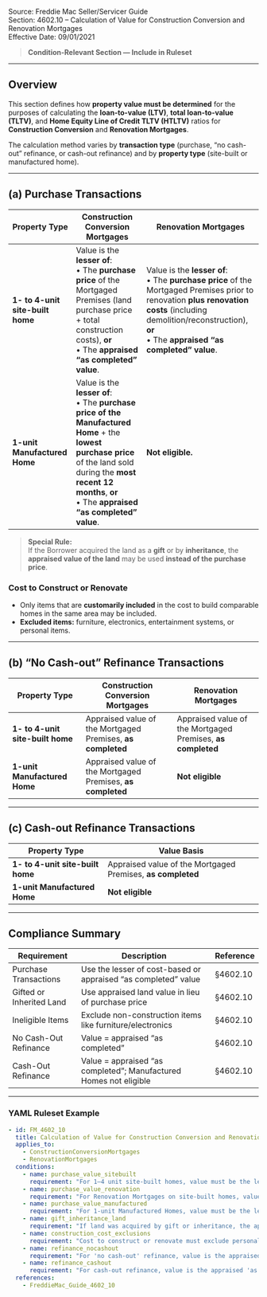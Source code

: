 Source: Freddie Mac Seller/Servicer Guide  
Section: 4602.10 – Calculation of Value for Construction Conversion and Renovation Mortgages  
Effective Date: 09/01/2021  

> **Condition-Relevant Section — Include in Ruleset**

---

## Overview  

This section defines how **property value must be determined** for the purposes of calculating the **loan-to-value (LTV)**, **total loan-to-value (TLTV)**, and **Home Equity Line of Credit TLTV (HTLTV)** ratios for **Construction Conversion** and **Renovation Mortgages**.  

The calculation method varies by **transaction type** (purchase, “no cash-out” refinance, or cash-out refinance) and by **property type** (site-built or manufactured home).  

---

## (a) Purchase Transactions  

| Property Type | Construction Conversion Mortgages | Renovation Mortgages |
|----------------|----------------------------------|----------------------|
| **1- to 4-unit site-built home** | Value is the **lesser of**:  <br>• The **purchase price** of the Mortgaged Premises (land purchase price + total construction costs), **or**  <br>• The **appraised “as completed” value**. | Value is the **lesser of**:  <br>• The **purchase price** of the Mortgaged Premises prior to renovation **plus renovation costs** (including demolition/reconstruction), **or**  <br>• The **appraised “as completed” value**. |
| **1-unit Manufactured Home** | Value is the **lesser of**:  <br>• The **purchase price of the Manufactured Home** + the **lowest purchase price** of the land sold during the **most recent 12 months**, **or**  <br>• The **appraised “as completed” value**. | **Not eligible.** |

> **Special Rule:**  
> If the Borrower acquired the land as a **gift** or by **inheritance**, the **appraised value of the land** may be used **instead of the purchase price**.  

### Cost to Construct or Renovate  
- Only items that are **customarily included** in the cost to build comparable homes in the same area may be included.  
- **Excluded items:** furniture, electronics, entertainment systems, or personal items.  

---

## (b) “No Cash-out” Refinance Transactions  

| Property Type | Construction Conversion Mortgages | Renovation Mortgages |
|----------------|----------------------------------|----------------------|
| **1- to 4-unit site-built home** | Appraised value of the Mortgaged Premises, **as completed** | Appraised value of the Mortgaged Premises, **as completed** |
| **1-unit Manufactured Home** | Appraised value of the Mortgaged Premises, **as completed** | **Not eligible** |

---

## (c) Cash-out Refinance Transactions  

| Property Type | Value Basis |
|----------------|-------------|
| **1- to 4-unit site-built home** | Appraised value of the Mortgaged Premises, **as completed** |
| **1-unit Manufactured Home** | **Not eligible** |

---

## Compliance Summary  

| Requirement | Description | Reference |
|--------------|-------------|------------|
| Purchase Transactions | Use the lesser of cost-based or appraised “as completed” value | §4602.10 |
| Gifted or Inherited Land | Use appraised land value in lieu of purchase price | §4602.10 |
| Ineligible Items | Exclude non-construction items like furniture/electronics | §4602.10 |
| No Cash-Out Refinance | Value = appraised “as completed” | §4602.10 |
| Cash-Out Refinance | Value = appraised “as completed”; Manufactured Homes not eligible | §4602.10 |

---

### YAML Ruleset Example  

```yaml
- id: FM_4602_10
  title: Calculation of Value for Construction Conversion and Renovation Mortgages
  applies_to:
    - ConstructionConversionMortgages
    - RenovationMortgages
  conditions:
    - name: purchase_value_sitebuilt
      requirement: "For 1–4 unit site-built homes, value must be the lesser of (a) purchase price including land and construction cost, or (b) appraised 'as completed' value."
    - name: purchase_value_renovation
      requirement: "For Renovation Mortgages on site-built homes, value must be the lesser of (a) pre-renovation purchase price plus renovation costs, or (b) appraised 'as completed' value."
    - name: purchase_value_manufactured
      requirement: "For 1-unit Manufactured Homes, value must be the lesser of (a) purchase price of the home plus lowest land sale price within 12 months, or (b) appraised 'as completed' value. Not eligible for Renovation Mortgages."
    - name: gift_inheritance_land
      requirement: "If land was acquired by gift or inheritance, the appraised value of the land may replace the purchase price."
    - name: construction_cost_exclusions
      requirement: "Cost to construct or renovate must exclude personal items such as furniture, electronics, and entertainment systems."
    - name: refinance_nocashout
      requirement: "For 'no cash-out' refinance, value is the appraised 'as completed' value for both Construction Conversion and Renovation Mortgages (Manufactured Homes only eligible for Construction Conversion)."
    - name: refinance_cashout
      requirement: "For cash-out refinance, value is the appraised 'as completed' value for site-built homes; Manufactured Homes not eligible."
  references:
    - FreddieMac_Guide_4602_10
